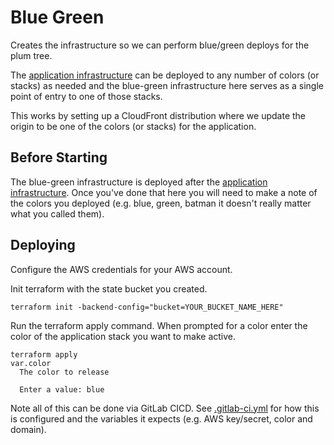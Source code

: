 # Blue Green

Creates the infrastructure so we can perform blue/green deploys for the plum tree.

The [application infrastructure](../application/) can be deployed to any number of colors (or stacks) as needed and the blue-green infrastructure here serves as a single point of entry to one of those stacks.

This works by setting up a CloudFront distribution where we update the origin to be one of the colors (or stacks) for the application.

## Before Starting

The blue-green infrastructure is deployed after the [application infrastructure](../application/). Once you've done that here you will need to make a note of the colors you deployed (e.g. blue, green, batman it doesn't really matter what you called them).

## Deploying

Configure the AWS credentials for your AWS account.

Init terraform with the state bucket you created.

```
terraform init -backend-config="bucket=YOUR_BUCKET_NAME_HERE"
```

Run the terraform apply command. When prompted for a color enter the color of the application stack you want to make active.

```
terraform apply
var.color
  The color to release

  Enter a value: blue
```

Note all of this can be done via GitLab CICD. See [.gitlab-ci.yml](../.gitlab-ci.yml) for how this is configured and the variables it expects (e.g. AWS key/secret, color and domain).
